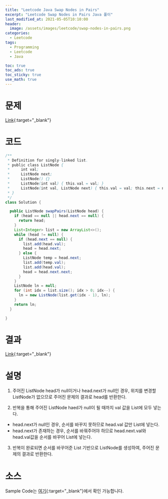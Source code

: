 ```yaml
---
title: "Leetcode Java Swap Nodes in Pairs"
excerpt: "Leetcode Swap Nodes in Pairs Java 풀이"
last_modified_at: 2021-05-05T10:10:00
header:
  image: /assets/images/leetcode/swap-nodes-in-pairs.png
categories:
  - Leetcode
tags:
  - Programming
  - Leetcode
  - Java

toc: true
toc_ads: true
toc_sticky: true
use_math: true
---
```

# 문제
[Link](https://leetcode.com/problems/swap-nodes-in-pairs/){:target="_blank"}

# 코드
```java
/**
 * Definition for singly-linked list.
 * public class ListNode {
 *     int val;
 *     ListNode next;
 *     ListNode() {}
 *     ListNode(int val) { this.val = val; }
 *     ListNode(int val, ListNode next) { this.val = val; this.next = next; }
 * }
 */
class Solution {

  public ListNode swapPairs(ListNode head) {
    if (head == null || head.next == null) {
      return head;
    }
    List<Integer> list = new ArrayList<>();
    while (head != null) {
      if (head.next == null) {
        list.add(head.val);
        head = head.next;
      } else {
        ListNode temp = head.next;
        list.add(temp.val);
        list.add(head.val);
        head = head.next.next;
      }
    }
    ListNode ln = null;
    for (int idx = list.size(); idx > 0; idx--) {
      ln = new ListNode(list.get(idx - 1), ln);
    }
    return ln;
  }

}
```

# 결과
[Link](https://leetcode.com/submissions/detail/488972679/){:target="_blank"}

# 설명
1. 주어진 ListNode head가 null이거나 head.next가 null인 경우, 위치를 변경할 ListNode가 없으므로 주어진 문제의 결과로 head를 반환한다.

2. 반복을 통해 주어진 ListNode haed가 null이 될 때까지 val 값을 List에 모두 넣는다.
- head.next가 null인 경우, 순서를 바꾸지 못하므로 head.val 값만 List에 넣는다.
- head.next가 존재하는 경우, 순서를 바꿔주어야 하므로 head.next.val와 head.val값을 순서를 바꾸어 List에 넣는다.

3. 반복이 완료되면 순서를 바꾸어준 List 기반으로 ListNode를 생성하여, 주어진 문제의 결과로 반환한다.

# 소스
Sample Code는 [여기](https://github.com/GracefulSoul/leetcode/blob/master/src/main/java/gracefulsoul/problems/SwapNodesinPairs.java){:target="_blank"}에서 확인 가능합니다.
